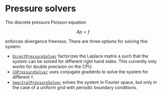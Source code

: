 # Pressure solvers

The discrete pressure Poisson equation
```math
A p = f
```
enforces divergence freeness. There are three options for solving this system:

- [`DirectPressureSolver`](@ref) factorizes the Laplace matrix ``A`` such that
  the system can be solved for different right hand sides. This currently
  only works for double precision on the CPU.
- [`CGPressureSolver`](@ref) uses conjugate gradients to solve the system for
  different ``f``.
- [`SpectralPressureSolver`](@ref) solves the system in Fourier space, but only
  in the case of a uniform grid with periodic boundary conditions.
